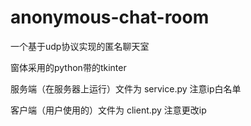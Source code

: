 # anonymous-chat-room
 一个基于udp协议实现的匿名聊天室

窗体采用的python带的tkinter



服务端（在服务器上运行）文件为 service.py		注意ip白名单

客户端（用户使用的）文件为 client.py       			注意更改ip
